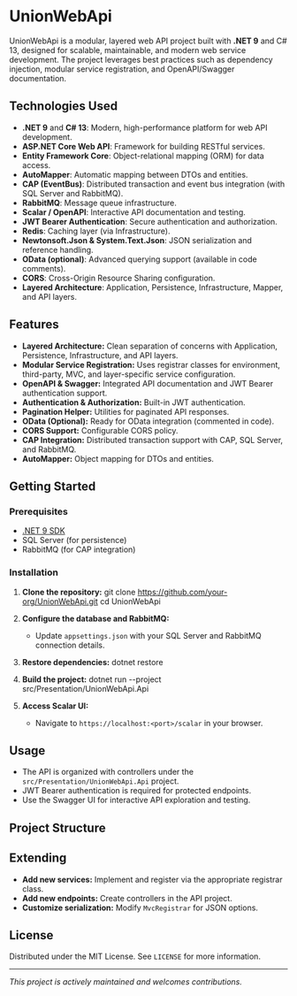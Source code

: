 # UnionWebApi

UnionWebApi is a modular, layered web API project built with **.NET 9** and C# 13, designed for scalable, maintainable, and modern web service development. The project leverages best practices such as dependency injection, modular service registration, and OpenAPI/Swagger documentation.

## Technologies Used

- **.NET 9** and **C# 13**: Modern, high-performance platform for web API development.
- **ASP.NET Core Web API**: Framework for building RESTful services.
- **Entity Framework Core**: Object-relational mapping (ORM) for data access.
- **AutoMapper**: Automatic mapping between DTOs and entities.
- **CAP (EventBus)**: Distributed transaction and event bus integration (with SQL Server and RabbitMQ).
- **RabbitMQ**: Message queue infrastructure.
- **Scalar / OpenAPI**: Interactive API documentation and testing.
- **JWT Bearer Authentication**: Secure authentication and authorization.
- **Redis**: Caching layer (via Infrastructure).
- **Newtonsoft.Json & System.Text.Json**: JSON serialization and reference handling.
- **OData (optional)**: Advanced querying support (available in code comments).
- **CORS**: Cross-Origin Resource Sharing configuration.
- **Layered Architecture**: Application, Persistence, Infrastructure, Mapper, and API layers.

## Features

- **Layered Architecture:** Clean separation of concerns with Application, Persistence, Infrastructure, and API layers.
- **Modular Service Registration:** Uses registrar classes for environment, third-party, MVC, and layer-specific service configuration.
- **OpenAPI & Swagger:** Integrated API documentation and JWT Bearer authentication support.
- **Authentication & Authorization:** Built-in JWT authentication.
- **Pagination Helper:** Utilities for paginated API responses.
- **OData (Optional):** Ready for OData integration (commented in code).
- **CORS Support:** Configurable CORS policy.
- **CAP Integration:** Distributed transaction support with CAP, SQL Server, and RabbitMQ.
- **AutoMapper:** Object mapping for DTOs and entities.

## Getting Started

### Prerequisites

- [.NET 9 SDK](https://dotnet.microsoft.com/download/dotnet/9.0)
- SQL Server (for persistence)
- RabbitMQ (for CAP integration)

### Installation

1. **Clone the repository:**
  git clone https://github.com/your-org/UnionWebApi.git cd UnionWebApi

2. **Configure the database and RabbitMQ:**
   - Update `appsettings.json` with your SQL Server and RabbitMQ connection details.

3. **Restore dependencies:**
  dotnet restore

4. **Build the project:**
  dotnet run --project src/Presentation/UnionWebApi.Api


6. **Access Scalar UI:**
   - Navigate to `https://localhost:<port>/scalar` in your browser.

## Usage

- The API is organized with controllers under the `src/Presentation/UnionWebApi.Api` project.
- JWT Bearer authentication is required for protected endpoints.
- Use the Swagger UI for interactive API exploration and testing.

## Project Structure

## Extending

- **Add new services:** Implement and register via the appropriate registrar class.
- **Add new endpoints:** Create controllers in the API project.
- **Customize serialization:** Modify `MvcRegistrar` for JSON options.

## License

Distributed under the MIT License. See `LICENSE` for more information.

---

*This project is actively maintained and welcomes contributions.*
